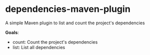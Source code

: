 # dependencies-maven-plugin

A simple Maven plugin to list and count the project's dependencies

**Goals**:  
- count: Count the project's dependencies
- list: List all dependencies
